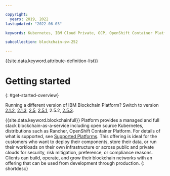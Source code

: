 ```yaml
---

copyright:
  years: 2019, 2022
lastupdated: "2022-06-03"

keywords: Kubernetes, IBM Cloud Private, OCP, OpenShift Container Platform, IBM Blockchain Platform, multicloud

subcollection: blockchain-sw-252

---
```


{{site.data.keyword.attribute-definition-list}}


# Getting started
{: #get-started-overview}

Running a different version of IBM Blockchain Platform? Switch to version
<a href="/docs/blockchain-sw?topic=blockchain-sw-get-started-overview">2.1.2</a>,
<a href="/docs/blockchain-sw-213?topic=blockchain-sw-213-get-started-overview">2.1.3</a>,
<a href="/docs/blockchain-sw-25?topic=blockchain-sw-25-get-started-overview">2.5</a>, 
<a href="/docs/blockchain-sw-251?topic=blockchain-sw-251-get-started-overview">2.5.1</a>, 
2.5.2,
<a href="/docs/blockchain-sw-253?topic=blockchain-sw-253-get-started-overview">2.5.3</a>.

{{site.data.keyword.blockchainfull}} Platform provides a managed and full stack blockchain-as-a-service  including open source Kubernetes, distributions such as Rancher, OpenShift Container Platform. For details of what is supported, see [Supported Platforms](/docs/console-ocp-about#console-ocp-about-prerequisites). This offering is ideal for the customers who want to deploy their components, store their data, or run their workloads on their own infrastructure or across public and private clouds for security, risk mitigation, preference, or compliance reasons. Clients can build, operate, and grow their blockchain networks with an offering that can be used from development through production.
{: shortdesc}
